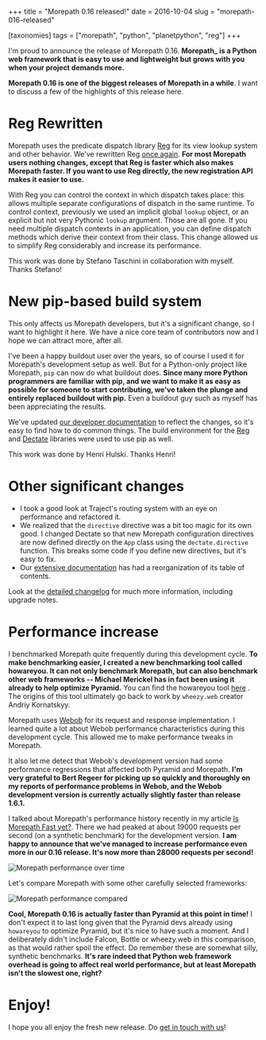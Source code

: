 +++
title = "Morepath 0.16 released!"
date = 2016-10-04
slug = "morepath-016-released"

[taxonomies]
tags = ["morepath", "python", "planetpython", "reg"]
+++

I'm proud to announce the release of Morepath 0.16. **Morepath\_ is a
Python web framework that is easy to use and lightweight but grows with
you when your project demands more.**

**Morepath 0.16 is one of the biggest releases of Morepath in a while**.
I want to discuss a few of the highlights of this release here.

# Reg Rewritten

Morepath uses the predicate dispatch library
[Reg](http://reg.readthedocs.io/en/latest/) for its view lookup system
and other behavior. We've rewritten Reg [once
again](@/posts/punctuated-equilibrium-in-software.md).
**For most Morepath users nothing changes, except that Reg is faster
which also makes Morepath faster. If you want to use Reg directly, the
new registration API makes it easier to use.**

With Reg you can control the context in which dispatch takes place: this
allows multiple separate configurations of dispatch in the same runtime.
To control context, previously we used an implicit global `lookup`
object, or an explicit but not very Pythonic `lookup` argument. Those
are all gone. If you need multiple dispatch contexts in an application,
you can define dispatch methods which derive their context from their
class. This change allowed us to simplify Reg considerably and increase
its performance.

This work was done by Stefano Taschini in collaboration with myself.
Thanks Stefano!

# New pip-based build system

This only affects us Morepath developers, but it's a significant change,
so I want to highlight it here. We have a nice core team of contributors
now and I hope we can attract more, after all.

I've been a happy buildout user over the years, so of course I used it
for Morepath's development setup as well. But for a Python-only project
like Morepath, `pip` can now do what buildout does. **Since many more
Python programmers are familiar with pip, and we want to make it as easy
as possible for someone to start contributing, we've taken the plunge
and entirely replaced buildout with pip.** Even a buildout guy such as
myself has been appreciating the results.

We've updated [our developer
documentation](http://morepath.readthedocs.io/en/latest/developing.html)
to reflect the changes, so it's easy to find how to do common things.
The build environment for the
[Reg](http://reg.readthedocs.io/en/latest/) and
[Dectate](http://dectate.readthedocs.io) libraries were used to use pip
as well.

This work was done by Henri Hulski. Thanks Henri!

# Other significant changes

- I took a good look at Traject's routing system with an eye on
  performance and refactored it.
- We realized that the `directive` directive was a bit too magic for its
  own good. I changed Dectate so that new Morepath configuration
  directives are now defined directly on the `App` class using the
  `dectate.directive` function. This breaks some code if you define new
  directives, but it's easy to fix.
- Our [extensive documentation](http://morepath.readthedocs.io) has had
  a reorganization of its table of contents.

Look at the [detailed
changelog](http://morepath.readthedocs.io/en/0.16/changes.html) for much
more information, including upgrade notes.

# Performance increase

I benchmarked Morepath quite frequently during this development cycle.
**To make benchmarking easier, I created a new benchmarking tool called
howareyou. It can not only benchmark Morepath, but can also benchmark
other web frameworks -- Michael Merickel has in fact been using it
already to help optimize Pyramid.** You can find the howareyou tool
[here](https://github.com/faassen/howareyou) . The origins of this tool
ultimately go back to work by `wheezy.web` creator Andriy Kornatskyy.

Morepath uses [Webob](http://webob.org) for its request and response
implementation. I learned quite a lot about Webob performance
characteristics during this development cycle. This allowed me to make
performance tweaks in Morepath.

It also let me detect that Webob's development version had some
performance regressions that affected both Pyramid and Morepath. **I'm
very grateful to Bert Regeer for picking up so quickly and thoroughly on
my reports of performance problems in Webob, and the Webob development
version is currently actually slightly faster than release 1.6.1.**

I talked about Morepath's performance history recently in my article [Is
Morepath Fast
yet?](@/posts/is-morepath-fast-yet.md). There
we had peaked at about 19000 requests per second (on a synthetic
benchmark) for the development version. **I am happy to announce that
we've managed to increase performance even more in our 0.16 release.
It's now more than 28000 requests per second!**

![Morepath performance over time](/img/morepath_016_performance.png)

Let's compare Morepath with some other carefully selected frameworks:

![Morepath performance compared](/img/morepath_performance_compared.png)

**Cool, Morepath 0.16 is actually faster than Pyramid at this point in
time!** I don't expect it to last long given that the Pyramid devs
already using `howareyou` to optimize Pyramid, but it's nice to have
such a moment. And I deliberately didn't include Falcon, Bottle or
wheezy.web in this comparison, as that would rather spoil the effect. Do
remember these are somewhat silly, synthetic benchmarks. **It's rare
indeed that Python web framework overhead is going to affect real world
performance, but at least Morepath isn't the slowest one, right?**

# Enjoy!

I hope you all enjoy the fresh new release. Do [get in touch with
us](http://morepath.readthedocs.io/en/latest/community.html)!

